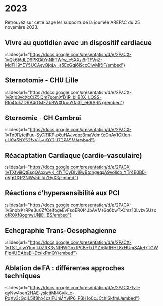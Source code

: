 # 2023

Retrouvez sur cette page les supports de la journée AREPAC du 25 novembre 2023.

## Vivre au quotidien avec un dispositif cardiaque
:slides{url="https://docs.google.com/presentation/d/e/2PACX-1vQk6t6dLD9PKDAYnNlfTWfw_c5XXzj9rTFVnZ-MdFH9YEY5UCAgyQjqLv_ja5ExGqi6lSccOiwMi5jF/embed"}

## Sternotomie - CHU Lille
:slides{url="https://docs.google.com/presentation/d/e/2PACX-1vRtlp3VcXcCiZ5lQm7pomXfD1R_biIBDX_LOSS-Rto4tohZDRB4rGstFZbBWXDrouYfa3h_e69ARNjg/embed"}

## Sternomie - CH Cambrai
:slides{url="https://docs.google.com/presentation/d/e/2PACX-1vTn9l1ytejFuu-SyCR1RP-p8uHAJvdpp3maVdmKcGnAy1GKlqn-uUCe5kIX53fxV-L-uQX3IJ7QPA5M/embed"}

## Réadaptation Cardiaque (cardio-vasculaire)
:slides{url="https://docs.google.com/presentation/d/e/2PACX-1vTXfvi8QtEsqQAbxwyK_4IVTCyDIvi8wBtdngeqpA9volicb_YTr4E0BD-qVgGXjP2NWs5bfIdZ9yX3/embed"}

## Réactions d'hypersensibilité aux PCI
:slides{url="https://docs.google.com/presentation/d/e/2PACX-1vSnqbIKrRPe3uQZfCeifbg6EvFsqERQl4JbAVMe6q6bwTxOmz13Lvbv5Uzx_ofR0XfQognwUNi0i_BS/embed"}

## Echographie Trans-Oesophagienne
:slides{url="https://docs.google.com/presentation/d/e/2PACX-1vTST_diwYlugIkQZRK3vNtHWGoxfPCBeTxfYZ76kRHHLKxHUmSAkH7TGWFlp4UElAbaEi-DcrIkPmQY/embed"}

## Ablation de FA : différentes approches techniques
:slides{url="https://docs.google.com/presentation/d/e/2PACX-1vT-qyNw4pen2HAE-ysIcjtMi4Gyik_c-PqXv3cGqIL5if8hp4czlFUnMYyIP6_PGH1o0cJCchiSkfmL/embed"}
